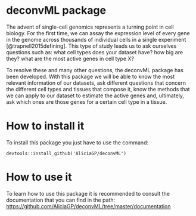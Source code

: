 # deconvML package
The advent of single-cell genomics represents a turning point in cell biology. For the first time, we can assay the expression level of every gene in the genome across thousands of individual cells in a single experiment [@trapnell2015defining]. This type of study leads us to ask ourselves questions such as: what cell types does your dataset have? how big are they? what are the most active genes in cell type X? 

To resolve these and many other questions, the deconvML package has been developed. With this package we will be able to know the most relevant information of our datasets, ask different questions that concern the different cell types and tissues that compose it, know the methods that we can apply to our dataset to estimate the active genes and, ultimately, ask which ones are those genes for a certain cell type in a tissue. 

# How to install it
To install this package you just have to use the command:
```
devtools::install_github('AliciaGP/deconvML')
``` 

# How to use it

To learn how to use this package it is recommended to consult the documentation that you can find in the path: <https://github.com/AliciaGP/deconvML/tree/master/documentation>


